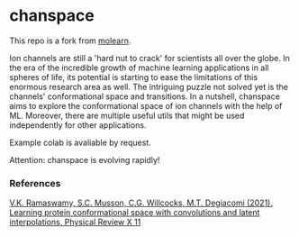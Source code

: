# chanspace
This repo is a fork from [molearn](https://github.com/Degiacomi-Lab/molearn).

Ion channels are still a 'hard nut to crack' for scientists all over the globe. In the era of the incredible growth of machine learning applications in all spheres of life, its potential is starting to ease the limitations of this enormous research area as well. The intriguing puzzle not solved yet is the channels' conformational space and transitions. In a nutshell, chanspace aims to explore the conformational space of ion channels with the help of ML. Moreover, there are multiple useful utils that might be used independently for other applications.

Example colab is avaliable by request. 

Attention: chanspace is evolving rapidly!

### References
[V.K. Ramaswamy, S.C. Musson, C.G. Willcocks, M.T. Degiacomi (2021). Learning protein conformational space with convolutions and latent interpolations, Physical Review X 11](
https://journals.aps.org/prx/abstract/10.1103/PhysRevX.11.011052)
